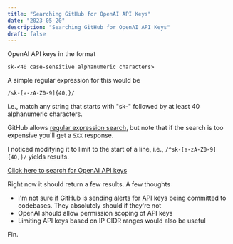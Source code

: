 ```yaml
---
title: "Searching GitHub for OpenAI API Keys"
date: "2023-05-20"
description: "Searching GitHub for OpenAI API Keys"
draft: false
---
```



OpenAI API keys in the format

```
sk-<40 case-sensitive alphanumeric characters>
```

A simple regular expression for this would be 

```
/sk-[a-zA-Z0-9]{40,}/
```

i.e., match any string that starts with "sk-" followed by at least 40 alphanumeric characters.


GitHub allows [regular expression search](https://docs.github.com/en/search-github/github-code-search/understanding-github-code-search-syntax#using-regular-expressions), but note that if the search is too expensive you'll get a `5XX` response.

I noticed modifying it to limit to the start of a line, i.e., `/^sk-[a-zA-Z0-9]{40,}/` yields results.

[Click here to search for OpenAI API keys](https://github.com/search?q=%2F%5Esk-%5Ba-zA-Z0-9%5D%7B40%2C%7D%2F&type=code)

Right now it should return a few results. A few thoughts

* I'm not sure if GitHub is sending alerts for API keys being committed to codebases. They absolutely should if they're not
* OpenAI should allow permission scoping of API keys
* Limiting API keys based on IP CIDR ranges would also be useful

Fin.